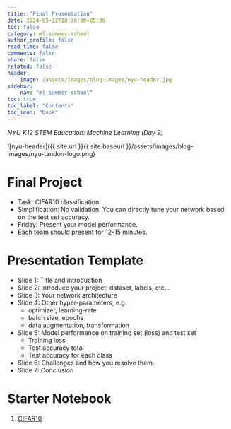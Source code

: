 ```yaml
---
title: "Final Presentation"
date: 2024-05-22T18:36:00+05:30
toc: false
category: ml-summer-school
author_profile: false
read_time: false
comments: false
share: false
related: false
header:
    image: /assets/images/blog-images/nyu-header.jpg
sidebar:
    nav: "ml-summer-school"
toc: true
toc_label: "Contents"
toc_icon: "book"
---
```

*NYU K12 STEM Education: Machine Learning (Day 9)*

![nyu-header]({{ site.url }}{{ site.baseurl }}/assets/images/blog-images/nyu-tandon-logo.png)

# Final Project
- Task: CIFAR10 classification.
- Simplification: No validation. You can directly tune your network based on the test set accuracy.
- Friday: Present your model performance. 
- Each team should present for 12-15 minutes.

# Presentation Template
- Slide 1: Title and introduction
- Slide 2: Introduce your project: dataset, labels, etc...
- Slide 3: Your network architecture 
- Slide 4: Other hyper-parameters, e.g.
    - optimizer, learning-rate
    - batch size, epochs
    - data augmentation, transformation
- Slide 5: Model performance on training set (loss) and test set 
    - Training loss
    - Test accuracy total
    - Test accuracy for each class
- Slide 6: Challenges and how you resolve them. 
- Slide 7: Conclusion

# Starter Notebook
1. [CIFAR10](https://github.com/rugvedmhatre/NYU-ML-2024-Session-1/blob/main/day9/CIFAR.ipynb)